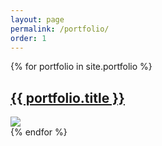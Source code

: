 ```yaml
---
layout: page
permalink: /portfolio/
order: 1
---
```


{% for portfolio in site.portfolio %}
  <section>
    <h1 class='pb2 tc'><a href="{{ portfolio.url }}">{{ portfolio.title }}</a></h1>
    <div class='portfolio pb4'>
    <a href="{{ portfolio.url }}"><img class='dim' src="{{ portfolio.thumbnail }}" /></a>
    </div>
  </section>
{% endfor %}
